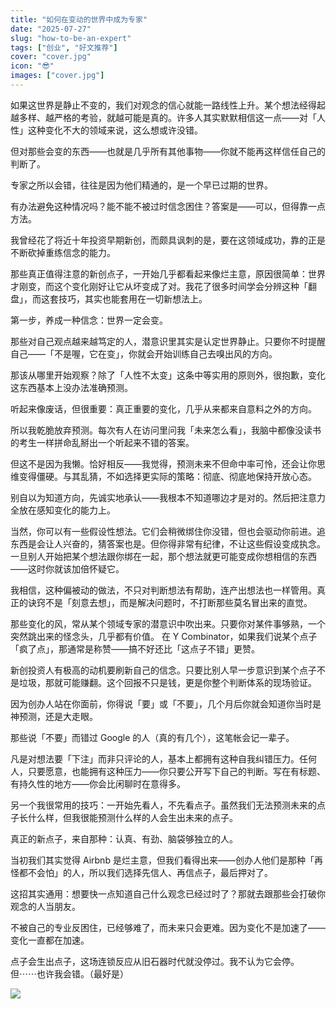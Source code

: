 ```yaml
---
title: "如何在变动的世界中成为专家"
date: "2025-07-27"
slug: "how-to-be-an-expert"
tags: ["创业", "好文推荐"]
cover: "cover.jpg"
icon: "😎"
images: ["cover.jpg"]
---
```

如果这世界是静止不变的，我们对观念的信心就能一路线性上升。某个想法经得起越多样、越严格的考验，就越可能是真的。许多人其实默默相信这一点——对「人性」这种变化不大的领域来说，这么想或许没错。



但对那些会变的东西——也就是几乎所有其他事物——你就不能再这样信任自己的判断了。



专家之所以会错，往往是因为他们精通的，是一个早已过期的世界。



有办法避免这种情况吗？能不能不被过时信念困住？答案是——可以，但得靠一点方法。



我曾经花了将近十年投资早期新创，而颇具讽刺的是，要在这领域成功，靠的正是不断砍掉重练信念的能力。



那些真正值得注意的新创点子，一开始几乎都看起来像烂主意，原因很简单：世界才刚变，而这个变化刚好让它从坏变成了对。我花了很多时间学会分辨这种「翻盘」，而这套技巧，其实也能套用在一切新想法上。



第一步，养成一种信念：世界一定会变。



那些对自己观点越来越笃定的人，潜意识里其实是认定世界静止。只要你不时提醒自己——「不是喔，它在变」，你就会开始训练自己去嗅出风的方向。



那该从哪里开始观察？除了「人性不太变」这条中等实用的原则外，很抱歉，变化这东西基本上没办法准确预测。



听起来像废话，但很重要：真正重要的变化，几乎从来都来自意料之外的方向。



所以我乾脆放弃预测。每次有人在访问里问我「未来怎么看」，我脑中都像没读书的考生一样拼命乱掰出一个听起来不错的答案。



但这不是因为我懒。恰好相反——我觉得，预测未来不但命中率可怜，还会让你思维变得僵硬。与其乱猜，不如选择更实际的策略：彻底、彻底地保持开放心态。



别自以为知道方向，先诚实地承认——我根本不知道哪边才是对的。然后把注意力全放在感知变化的能力上。



当然，你可以有一些假设性想法。它们会稍微绑住你没错，但也会驱动你前进。追东西是会让人兴奋的，猜答案也是。但你得非常有纪律，不让这些假设变成执念。
一旦别人开始把某个想法跟你绑在一起，那个想法就更可能变成你想相信的东西——这时你就该加倍怀疑它。



我相信，这种偏被动的做法，不只对判断想法有帮助，连产出想法也一样管用。真正的诀窍不是「刻意去想」，而是解决问题时，不打断那些莫名冒出来的直觉。



那些变化的风，常从某个领域专家的潜意识中吹出来。只要你对某件事够熟，一个突然跳出来的怪念头，几乎都有价值。
在 Y Combinator，如果我们说某个点子「疯了点」，那通常是称赞——搞不好还比「这点子不错」更赞。



新创投资人有极高的动机要刷新自己的信念。只要比别人早一步意识到某个点子不是垃圾，那就可能赚翻。这个回报不只是钱，更是你整个判断体系的现场验证。



因为创办人站在你面前，你得说「要」或「不要」，几个月后你就会知道你当时是神预测，还是大走眼。



那些说「不要」而错过 Google 的人（真的有几个），这笔帐会记一辈子。



凡是对想法要「下注」而非只评论的人，基本上都拥有这种自我纠错压力。任何人，只要愿意，也能拥有这种压力——你只要公开写下自己的判断。写在有标题、有持久性的地方——你会比闲聊时在意得多。



另一个我很常用的技巧：一开始先看人，不先看点子。虽然我们无法预测未来的点子长什么样，但我很能预测什么样的人会生出未来的点子。



真正的新点子，来自那种：认真、有劲、脑袋够独立的人。



当初我们其实觉得 Airbnb 是烂主意，但我们看得出来——创办人他们是那种「再怪都不会怕」的人，所以我们选择先信人、再信点子，最后押对了。



这招其实通用：想要快一点知道自己什么观念已经过时了？那就去跟那些会打破你观念的人当朋友。



不被自己的专业反困住，已经够难了，而未来只会更难。因为变化不是加速了——变化一直都在加速。



点子会生出点子，这场连锁反应从旧石器时代就没停过。我不认为它会停。
但⋯⋯也许我会错。（最好是）




![](https://prod-files-secure.s3.us-west-2.amazonaws.com/112d0858-5090-4d34-a606-b75eb8d65fd2/46476355-9cf3-4e99-9b7a-3531bc426380/1000202064.png?X-Amz-Algorithm=AWS4-HMAC-SHA256&X-Amz-Content-Sha256=UNSIGNED-PAYLOAD&X-Amz-Credential=ASIAZI2LB466UBO7OPHH%2F20251024%2Fus-west-2%2Fs3%2Faws4_request&X-Amz-Date=20251024T221305Z&X-Amz-Expires=3600&X-Amz-Security-Token=IQoJb3JpZ2luX2VjEK3%2F%2F%2F%2F%2F%2F%2F%2F%2F%2FwEaCXVzLXdlc3QtMiJIMEYCIQDPJn%2BpMPj9chaKLqO85k2bvjzfbTbVWA8y6n6WAWshrgIhAPtUbIuLDRPbUgxajfLMJCsOtdCHdxeATDKA3j3PbZllKv8DCGYQABoMNjM3NDIzMTgzODA1IgwfMTPeGEOFT1ap5voq3AMOSJ8myw3VlIZuxct1KmVsZ0HpeEvPuhTrkE1a9MqigJjOj2pfvfmXbEIQanFV6rEeMFr3igXPsI3Iw%2FQpmwhordUHo2dBb0wmM128U3UVdekCR86GoKYb81xyVTvCDPX4geutFsmYWYaDVF7EO%2FTjDh80tVMstwSs5UaakGweZXTuPbvzwP44sXcTDu4fp8DIL3wZSVIPxWGcSB8gjHOSB4OEMnf7FMRliBwDcGY%2BjKuS0tSy0%2FXoHP6rdh4EYmhabTdIPOiNZ%2FDgD7%2BYlKBRsoYR9U9%2FgYnFtuPJTqc3gyzMKgea4DakIehHsrB1KijVZ8D4NJVMh2LIDexRb67ftm4pdlSHOt4BCXFXm0Oah68H%2F3HguLeBsGipyzsGcjHwC%2Bgn%2FIfgQ7SRm2ZX52Cer2QYC4qADX3zC%2BRdFAH4cdh1eiEVjXWSTuF%2B2iBCYSnwQi7esc3UiUH3DFn05oaascM7Gjm%2BcRdImXXCN3Tn4rsbDpkAgdA%2Fpqp4C7v07VFJcpVCS%2BalAHOzAoDSdWwzx8ecu8vDmNAhGo7d6v6t1CV5yOUY0VVfcFvjZSn6ucsu0RlzsUofklKzXOyxOdq7Lx%2Fqsf003AFCgaho1K91af9HN4BU%2Bg4Rj3x2jDDi1u%2FHBjqkAVlUG12QmvnqZuRE2ZYx%2FZ%2F4v5t14qMnFk5EGMBbZS91TKG3flM%2FPgl3FWO%2F7fBf6Gkn1QvQ91cF%2B%2FEYeyvzcG92vxuRn5bue3N0jQnla2b%2F%2FnWUYpGNMdRcZTT2MCQAbPhD3nmEmTqX%2BWOhsRKobQG7Nq2FoAMEtsVcWyKvhM2RzDjAnmtIwceIWLVqADq59xYZ%2FtfyOkmsDFvdz4ZXUrOFfBwL&X-Amz-Signature=c0ae1f6ab0f5cab43ba072b9f147972b7693e1be0428a90ffae8662fe288426c&X-Amz-SignedHeaders=host&x-amz-checksum-mode=ENABLED&x-id=GetObject)

